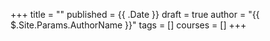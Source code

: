 +++
title = ""
published = {{ .Date }}
draft = true
author = "{{ $.Site.Params.AuthorName }}"
tags = []
courses = []
+++
